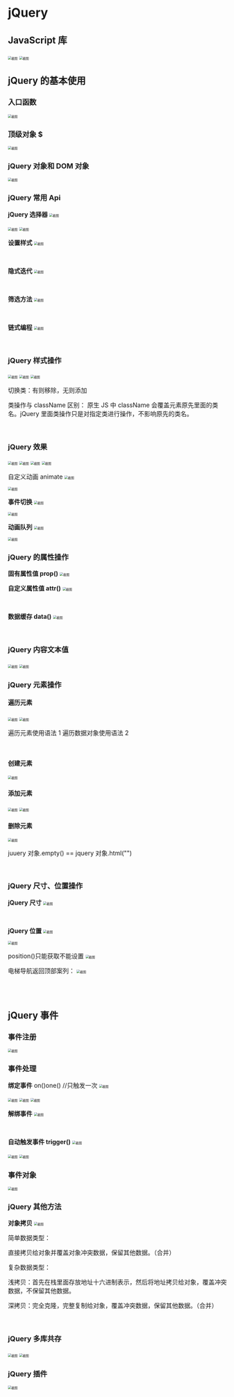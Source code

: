 # jQuery

## **JavaScript 库**

<img src="https://cdn.jsdelivr.net/gh/LAOVA/Typora_images@main/img/202310162208896.png" alt="截图" style="zoom:50%;" />

<img src="https://cdn.jsdelivr.net/gh/LAOVA/Typora_images@main/img/202310162208131.png" alt="截图" style="zoom:50%;" />

<br/>

## jQuery 的基本使用

### 入口函数

<img src="https://cdn.jsdelivr.net/gh/LAOVA/Typora_images@main/img/202310162208556.png" alt="截图" style="zoom:50%;" />

<br/>

### 顶级对象 $

<img src="https://cdn.jsdelivr.net/gh/LAOVA/Typora_images@main/img/202310162208399.png" alt="截图" style="zoom:50%;" />

<br/>

### jQuery 对象和 DOM 对象

<img src="https://cdn.jsdelivr.net/gh/LAOVA/Typora_images@main/img/202310162208765.png" alt="截图" style="zoom:50%;" />

<br/>

### jQuery 常用 Api

**jQuery 选择器**
<img src="https://cdn.jsdelivr.net/gh/LAOVA/Typora_images@main/img/202310162208921.png" alt="截图" style="zoom:50%;" />

<img src="https://cdn.jsdelivr.net/gh/LAOVA/Typora_images@main/img/202310162209189.png" alt="截图" style="zoom:50%;" />

<img src="https://cdn.jsdelivr.net/gh/LAOVA/Typora_images@main/img/202310162209965.png" alt="截图" style="zoom:50%;" />

<br/>

**设置样式**
<img src="https://cdn.jsdelivr.net/gh/LAOVA/Typora_images@main/img/202310162209555.png" alt="截图" style="zoom:50%;" />

<br/>

**隐式迭代**
<img src="https://cdn.jsdelivr.net/gh/LAOVA/Typora_images@main/img/202310162209633.png" alt="截图" style="zoom:50%;" />

<br/>

**筛选方法**
<img src="https://cdn.jsdelivr.net/gh/LAOVA/Typora_images@main/img/202310162209559.png" alt="截图" style="zoom:50%;" />

<br/>

**链式编程**
<img src="https://cdn.jsdelivr.net/gh/LAOVA/Typora_images@main/img/202310162209709.png" alt="截图" style="zoom:50%;" />

<br/>

### jQuery 样式操作

<img src="https://cdn.jsdelivr.net/gh/LAOVA/Typora_images@main/img/202310162209925.png" alt="截图" style="zoom:50%;" />

<img src="https://cdn.jsdelivr.net/gh/LAOVA/Typora_images@main/img/202310162209957.png" alt="截图" style="zoom:50%;" />

<img src="https://cdn.jsdelivr.net/gh/LAOVA/Typora_images@main/img/202310162209486.png" alt="截图" style="zoom:50%;" />

切换类：有则移除，无则添加

类操作与 className 区别：
原生 JS 中 className 会覆盖元素原先里面的类名。jQuery 里面类操作只是对指定类进行操作，不影响原先的类名。

<br/>

### jQuery 效果

<img src="https://cdn.jsdelivr.net/gh/LAOVA/Typora_images@main/img/202310162209721.png" alt="截图" style="zoom:50%;" />

<img src="https://cdn.jsdelivr.net/gh/LAOVA/Typora_images@main/img/202310162209019.png" alt="截图" style="zoom:50%;" />

<img src="https://cdn.jsdelivr.net/gh/LAOVA/Typora_images@main/img/202310162209903.png" alt="截图" style="zoom:50%;" />

<img src="https://cdn.jsdelivr.net/gh/LAOVA/Typora_images@main/img/202310162209355.png" alt="截图" style="zoom:50%;" />

自定义动画 animate
<img src="https://cdn.jsdelivr.net/gh/LAOVA/Typora_images@main/img/202310162210637.png" alt="截图" style="zoom:50%;" />

<img src="https://cdn.jsdelivr.net/gh/LAOVA/Typora_images@main/img/202310162210377.png" alt="截图" style="zoom:50%;" />

<br/>

**事件切换**
<img src="https://cdn.jsdelivr.net/gh/LAOVA/Typora_images@main/img/202310162214935.png" alt="截图" style="zoom:50%;" />

<img src="https://cdn.jsdelivr.net/gh/LAOVA/Typora_images@main/img/202310162214566.png" alt="截图" style="zoom:50%;" />

<br/>

**动画队列**
<img src="https://cdn.jsdelivr.net/gh/LAOVA/Typora_images@main/img/202310162214054.png" alt="截图" style="zoom:50%;" />

<img src="https://cdn.jsdelivr.net/gh/LAOVA/Typora_images@main/img/202310162214457.png" alt="截图" style="zoom:50%;" />

<br/>

### jQuery 的属性操作

**固有属性值 prop()**
<img src="https://cdn.jsdelivr.net/gh/LAOVA/Typora_images@main/img/202310162214978.png" alt="截图" style="zoom:50%;" />

**自定义属性值 attr()**
<img src="https://cdn.jsdelivr.net/gh/LAOVA/Typora_images@main/img/202310162215331.png" alt="截图" style="zoom:50%;" />

<br/>

**数据缓存 data()**
<img src="https://cdn.jsdelivr.net/gh/LAOVA/Typora_images@main/img/202310162215998.png" alt="截图" style="zoom:50%;" />

<br/>

### jQuery 内容文本值

<img src="https://cdn.jsdelivr.net/gh/LAOVA/Typora_images@main/img/202310162215915.png" alt="截图" style="zoom:50%;" />

<img src="https://cdn.jsdelivr.net/gh/LAOVA/Typora_images@main/img/202310212130725.png" alt="截图" style="zoom:50%;" />

<br/>

### jQuery 元素操作

#### **遍历元素**

<img src="https://cdn.jsdelivr.net/gh/LAOVA/Typora_images@main/img/202310162215437.png" alt="截图" style="zoom:50%;" />

<img src="https://cdn.jsdelivr.net/gh/LAOVA/Typora_images@main/img/202310162215987.png" alt="截图" style="zoom:50%;" />

遍历元素使用语法 1 遍历数据对象使用语法 2

<br/>

#### **创建元素**

<img src="https://cdn.jsdelivr.net/gh/LAOVA/Typora_images@main/img/202310162216092.png" alt="截图" style="zoom:50%;" />

<br/>

#### **添加元素**

<img src="https://cdn.jsdelivr.net/gh/LAOVA/Typora_images@main/img/202310162216793.png" alt="截图" style="zoom:50%;" />

<img src="https://cdn.jsdelivr.net/gh/LAOVA/Typora_images@main/img/202310162216085.png" alt="截图" style="zoom:50%;" />

<br/>

#### **删除元素**

<img src="https://cdn.jsdelivr.net/gh/LAOVA/Typora_images@main/img/202310162217661.png" alt="截图" style="zoom:50%;" />

juuery 对象.empty() == jquery 对象.html("")

<br/>

### jQuery 尺寸、位置操作

**jQuery 尺寸**
<img src="https://cdn.jsdelivr.net/gh/LAOVA/Typora_images@main/img/202310162217864.png" alt="截图" style="zoom:50%;" />

<br/>

**jQuery 位置**
<img src="https://cdn.jsdelivr.net/gh/LAOVA/Typora_images@main/img/202310162217817.png" alt="截图" style="zoom:50%;" />

<img src="https://cdn.jsdelivr.net/gh/LAOVA/Typora_images@main/img/202310162217834.png" alt="截图" style="zoom:50%;" />

position()只能获取不能设置
<img src="https://cdn.jsdelivr.net/gh/LAOVA/Typora_images@main/img/202310162217500.png" alt="截图" style="zoom:50%;" />

电梯导航返回顶部案列：
<img src="https://cdn.jsdelivr.net/gh/LAOVA/Typora_images@main/img/202310162217321.png" alt="截图" style="zoom:50%;" />

<br/>

<br/>

## jQuery 事件

### 事件注册

<img src="https://cdn.jsdelivr.net/gh/LAOVA/Typora_images@main/img/202310162217085.png" alt="截图" style="zoom:50%;" />

<br/>

### 事件处理

**绑定事件**
on()one() //只触发一次
<img src="https://cdn.jsdelivr.net/gh/LAOVA/Typora_images@main/img/202310162217809.png" alt="截图" style="zoom:50%;" />

<img src="https://cdn.jsdelivr.net/gh/LAOVA/Typora_images@main/img/202310162217428.png" alt="截图" style="zoom:50%;" />

<img src="https://cdn.jsdelivr.net/gh/LAOVA/Typora_images@main/img/202310162217083.png" alt="截图" style="zoom:50%;" />

<img src="https://cdn.jsdelivr.net/gh/LAOVA/Typora_images@main/img/202310212130024.png" alt="截图" style="zoom:50%;" />

<br/>

**解绑事件**
<img src="https://cdn.jsdelivr.net/gh/LAOVA/Typora_images@main/img/202310162218886.png" alt="截图" style="zoom:50%;" />

<br/>

**自动触发事件 trigger()**
<img src="https://cdn.jsdelivr.net/gh/LAOVA/Typora_images@main/img/202310162218004.png" alt="截图" style="zoom:50%;" />

<img src="https://cdn.jsdelivr.net/gh/LAOVA/Typora_images@main/img/202310162218081.png" alt="截图" style="zoom:50%;" />

<img src="https://cdn.jsdelivr.net/gh/LAOVA/Typora_images@main/img/202310162218876.png" alt="截图" style="zoom:50%;" />

<br/>

### 事件对象

<img src="https://cdn.jsdelivr.net/gh/LAOVA/Typora_images@main/img/202310162235480.png" alt="截图" style="zoom:50%;" />

<br/>

### jQuery 其他方法

**对象拷贝**
<img src="https://cdn.jsdelivr.net/gh/LAOVA/Typora_images@main/img/202310162235271.png" alt="截图" style="zoom:50%;" />

简单数据类型：

直接拷贝给对象并覆盖对象冲突数据，保留其他数据。（合并）

复杂数据类型：

浅拷贝：首先在栈里面存放地址十六进制表示，然后将地址拷贝给对象，覆盖冲突数据，不保留其他数据。

深拷贝：完全克隆，完整复制给对象，覆盖冲突数据，保留其他数据。（合并）

<br/>

### jQuery 多库共存

<img src="https://cdn.jsdelivr.net/gh/LAOVA/Typora_images@main/img/202310162235690.png" alt="截图" style="zoom:50%;" />

<img src="https://cdn.jsdelivr.net/gh/LAOVA/Typora_images@main/img/202310212131264.png" alt="截图" style="zoom:50%;" />

<br/>

### jQuery 插件

<img src="https://cdn.jsdelivr.net/gh/LAOVA/Typora_images@main/img/202310162235061.png" alt="截图" style="zoom:50%;" />
